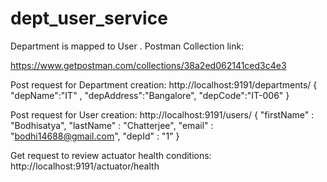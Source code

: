 # dept_user_service
Department is mapped to User . 
Postman Collection link:

https://www.getpostman.com/collections/38a2ed062141ced3c4e3

Post request for Department creation:
http://localhost:9191/departments/
{
	"depName":"IT" ,
	"depAddress":"Bangalore",
	"depCode":"IT-006"
}

Post request for User creation:
http://localhost:9191/users/
{
	"firstName" : "Bodhisatya",
	"lastName" : "Chatterjee",
	"email" : "bodhi14688@gmail.com",
	"depId" : "1"
}

Get request to review actuator health conditions:
http://localhost:9191/actuator/health
